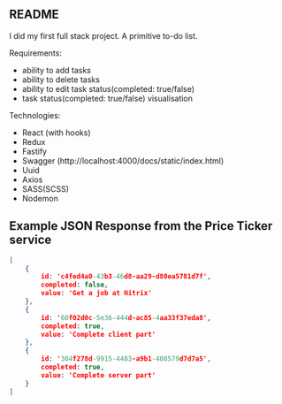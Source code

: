 ## README

I did my first full stack project. A primitive to-do list.

Requirements:
- ability to add tasks
- ability to delete tasks
- ability to edit task status(completed: true/false)
- task status(completed: true/false) visualisation

Technologies:
- React (with hooks)
- Redux
- Fastify
- Swagger (http://localhost:4000/docs/static/index.html)
- Uuid
- Axios
- SASS(SCSS)
- Nodemon

## Example JSON Response from the Price Ticker service
```json
[
    {
        id: 'c4fed4a0-43b3-46d8-aa29-d80ea5781d7f',
        completed: false,
        value: 'Get a job at Nitrix'
    },
    {
        id: '60f02d0c-5e36-444d-ac85-4aa33f37eda8',
        completed: true,
        value: 'Complete client part'
    },
    {
        id: '304f278d-9915-4483-a9b1-408579d7d7a5',
        completed: true,
        value: 'Complete server part'
    }
]
```
